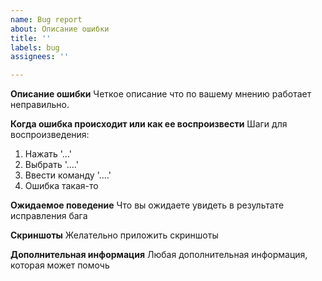 ```yaml
---
name: Bug report
about: Описание ошибки
title: ''
labels: bug
assignees: ''

---
```


**Описание ошибки**
Четкое описание что по вашему мнению работает неправильно. 

**Когда ошибка происходит или как ее воспроизвести**
Шаги для воспроизведения:
1. Нажать '...'
2. Выбрать '....'
3. Ввести команду '....'
4. Ошибка такая-то

**Ожидаемое поведение**
Что вы ожидаете увидеть в результате исправления бага

**Скриншоты**
Желательно приложить скриншоты

**Дополнительная информация** 
Любая дополнительная информация, которая может помочь

